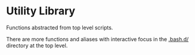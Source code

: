 Utility Library
===============

Functions abstracted from top level scripts.

There are more functions and aliases with interactive focus in the [.bash.d/](https://github.com/austinsonger/DevOps-Bash-tools/tree/master/.bash.d) directory at the top level.
